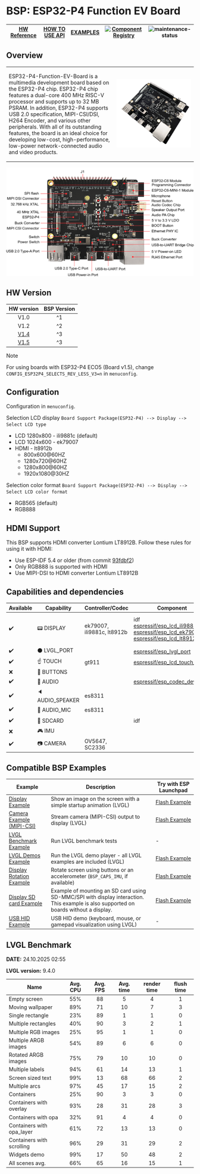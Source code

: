 # BSP: ESP32-P4 Function EV Board

| [HW Reference](https://docs.espressif.com/projects/esp-dev-kits/en/latest/esp32p4/esp32-p4-function-ev-board/user_guide.html) | [HOW TO USE API](API.md) | [EXAMPLES](#compatible-bsp-examples) | [![Component Registry](https://components.espressif.com/components/espressif/esp32_p4_function_ev_board/badge.svg)](https://components.espressif.com/components/espressif/esp32_p4_function_ev_board) | ![maintenance-status](https://img.shields.io/badge/maintenance-actively--developed-brightgreen.svg) |
| --- | --- | --- | --- | -- |

## Overview

<table>
<tr><td>

ESP32-P4-Function-EV-Board is a multimedia development board based on the ESP32-P4 chip. ESP32-P4 chip features a dual-core 400 MHz RISC-V processor and supports up to 32 MB PSRAM. In addition, ESP32-P4 supports USB 2.0 specification, MIPI-CSI/DSI, H264 Encoder, and various other peripherals. With all of its outstanding features, the board is an ideal choice for developing low-cost, high-performance, low-power network-connected audio and video products.

</td><td width="200">
  <img src="doc/esp32_p4_function_ev_board.webp">
</td></tr>
</table>

![](doc/esp32-p4-function-ev-board-annotated-photo-front.png)

## HW Version

| HW version | BSP Version |
| :--------: | :---------: |
|    V1.0    |      ^1     |
|    V1.2    |      ^2     |
|    [V1.4](https://docs.espressif.com/projects/esp-dev-kits/en/latest/esp32p4/esp32-p4-function-ev-board/user_guide_v1.4.html)    |      ^3     |
|    [V1.5](https://docs.espressif.com/projects/esp-dev-kits/en/latest/esp32p4/esp32-p4-function-ev-board/user_guide.html)    |      ^3     |

> [!NOTE]
> For using boards with ESP32-P4 ECO5 (Board v1.5), change `CONFIG_ESP32P4_SELECTS_REV_LESS_V3=n` in `menuconfig`.

## Configuration

Configuration in `menuconfig`.

Selection LCD display `Board Support Package(ESP32-P4) --> Display --> Select LCD type`
- LCD 1280x800 - ili9881c (default)
- LCD 1024x600 - ek79007
- HDMI - lt8912b
    - 800x600@60HZ
    - 1280x720@60HZ
    - 1280x800@60HZ
    - 1920x1080@30HZ

Selection color format `Board Support Package(ESP32-P4) --> Display --> Select LCD color format`
- RGB565 (default)
- RGB888

## HDMI Support

This BSP supports HDMI converter Lontium LT8912B. Follow these rules for using it with HDMI:
- Use ESP-IDF 5.4 or older (from commit [93fdbf2](https://github.com/espressif/esp-idf/commit/93fdbf25b3ea7e44d1f519ed61050847dcc8a076))
- Only RGB888 is supported with HDMI
- Use MIPI-DSI to HDMI converter Lontium LT8912B

## Capabilities and dependencies

<div align="center">
<!-- START_DEPENDENCIES -->

|     Available    |       Capability       |     Controller/Codec     |                                                                                                                                                         Component                                                                                                                                                        |                 Version                |
|------------------|------------------------|--------------------------|--------------------------------------------------------------------------------------------------------------------------------------------------------------------------------------------------------------------------------------------------------------------------------------------------------------------------|----------------------------------------|
|:heavy_check_mark:|     :pager: DISPLAY    |ek79007, ili9881c, lt8912b|idf<br/>[espressif/esp_lcd_ili9881c](https://components.espressif.com/components/espressif/esp_lcd_ili9881c)<br/>[espressif/esp_lcd_ek79007](https://components.espressif.com/components/espressif/esp_lcd_ek79007)<br/>[espressif/esp_lcd_lt8912b](https://components.espressif.com/components/espressif/esp_lcd_lt8912b)|>=5.4<br/>1.*<br/>1.*<br/>>=0.1.1,<1.0.0|
|:heavy_check_mark:|:black_circle: LVGL_PORT|                          |                                                                                                              [espressif/esp_lvgl_port](https://components.espressif.com/components/espressif/esp_lvgl_port)                                                                                                              |                   ^2                   |
|:heavy_check_mark:|    :point_up: TOUCH    |           gt911          |                                                                                                        [espressif/esp_lcd_touch_gt911](https://components.espressif.com/components/espressif/esp_lcd_touch_gt911)                                                                                                        |                   ^1                   |
|        :x:       | :radio_button: BUTTONS |                          |                                                                                                                                                                                                                                                                                                                          |                                        |
|:heavy_check_mark:|  :musical_note: AUDIO  |                          |                                                                                                              [espressif/esp_codec_dev](https://components.espressif.com/components/espressif/esp_codec_dev)                                                                                                              |                  ~1.5                  |
|:heavy_check_mark:| :speaker: AUDIO_SPEAKER|          es8311          |                                                                                                                                                                                                                                                                                                                          |                                        |
|:heavy_check_mark:| :microphone: AUDIO_MIC |          es8311          |                                                                                                                                                                                                                                                                                                                          |                                        |
|:heavy_check_mark:|  :floppy_disk: SDCARD  |                          |                                                                                                                                                            idf                                                                                                                                                           |                  >=5.4                 |
|        :x:       |    :video_game: IMU    |                          |                                                                                                                                                                                                                                                                                                                          |                                        |
|:heavy_check_mark:|     :camera: CAMERA    |      OV5647, SC2336      |                                                                                                                                                                                                                                                                                                                          |                                        |

<!-- END_DEPENDENCIES -->
</div>

## Compatible BSP Examples

<div align="center">
<!-- START_EXAMPLES -->

| Example | Description | Try with ESP Launchpad |
| ------- | ----------- | ---------------------- |
| [Display Example](https://github.com/espressif/esp-bsp/tree/master/examples/display) | Show an image on the screen with a simple startup animation (LVGL) | [Flash Example](https://espressif.github.io/esp-launchpad/?flashConfigURL=https://espressif.github.io/esp-bsp/config.toml&app=display-) |
| [Camera Example (MIPI-CSI)](https://github.com/espressif/esp-bsp/tree/master/examples/display_camera_csi) | Stream camera (MIPI-CSI) output to display (LVGL) | [Flash Example](https://espressif.github.io/esp-launchpad/?flashConfigURL=https://espressif.github.io/esp-bsp/config.toml&app=display_camera-) |
| [LVGL Benchmark Example](https://github.com/espressif/esp-bsp/tree/master/examples/display_lvgl_benchmark) | Run LVGL benchmark tests | - |
| [LVGL Demos Example](https://github.com/espressif/esp-bsp/tree/master/examples/display_lvgl_demos) | Run the LVGL demo player - all LVGL examples are included (LVGL) | [Flash Example](https://espressif.github.io/esp-launchpad/?flashConfigURL=https://espressif.github.io/esp-bsp/config.toml&app=display_lvgl_demos-) |
| [Display Rotation Example](https://github.com/espressif/esp-bsp/tree/master/examples/display_rotation) | Rotate screen using buttons or an accelerometer (`BSP_CAPS_IMU`, if available) | [Flash Example](https://espressif.github.io/esp-launchpad/?flashConfigURL=https://espressif.github.io/esp-bsp/config.toml&app=display_rotation-) |
| [Display SD card Example](https://github.com/espressif/esp-bsp/tree/master/examples/display_sdcard) | Example of mounting an SD card using SD-MMC/SPI with display interaction. This example is also supported on boards without a display. | [Flash Example](https://espressif.github.io/esp-launchpad/?flashConfigURL=https://espressif.github.io/esp-bsp/config.toml&app=display_sdcard) |
| [USB HID Example](https://github.com/espressif/esp-bsp/tree/master/examples/display_usb_hid) | USB HID demo (keyboard, mouse, or gamepad visualization using LVGL) | - |

<!-- END_EXAMPLES -->
</div>

<!-- START_BENCHMARK -->

## LVGL Benchmark

**DATE:** 24.10.2025 02:55

**LVGL version:** 9.4.0

| Name | Avg. CPU | Avg. FPS | Avg. time | render time | flush time |
| ---- | :------: | :------: | :-------: | :---------: | :--------: |
| Empty screen | 55%  | 88  | 5  | 4  | 1  |
| Moving wallpaper | 89%  | 71  | 10  | 7  | 3  |
| Single rectangle | 23%  | 89  | 1  | 1  | 0  |
| Multiple rectangles | 40%  | 90  | 3  | 2  | 1  |
| Multiple RGB images | 25%  | 95  | 1  | 1  | 0  |
| Multiple ARGB images | 54%  | 89  | 6  | 6  | 0  |
| Rotated ARGB images | 75%  | 79  | 10  | 10  | 0  |
| Multiple labels | 94%  | 61  | 14  | 13  | 1  |
| Screen sized text | 99%  | 13  | 68  | 66  | 2  |
| Multiple arcs | 97%  | 45  | 17  | 15  | 2  |
| Containers | 25%  | 90  | 3  | 3  | 0  |
| Containers with overlay | 93%  | 28  | 31  | 28  | 3  |
| Containers with opa | 32%  | 91  | 4  | 4  | 0  |
| Containers with opa_layer | 61%  | 72  | 13  | 13  | 0  |
| Containers with scrolling | 96%  | 29  | 31  | 29  | 2  |
| Widgets demo | 99%  | 17  | 50  | 48  | 2  |
| All scenes avg. | 66%  | 65  | 16  | 15  | 1  |



<!-- END_BENCHMARK -->
